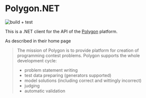 # Polygon.NET

![build + test](https://github.com/mikaelmello/Polygon.NET/workflows/build%20+%20test/badge.svg?branch=master)

This is a .NET client for the API of the [Polygon](https://polygon.codeforces.com/) platform.

As described in their home page

>The mission of Polygon is to provide platform for creation of programming contest problems. Polygon supports the whole development cycle:
> - problem statement writing
> - test data preparing (generators supported)
> - model solutions (including correct and wittingly incorrect)
> - judging
> - automatic validation
